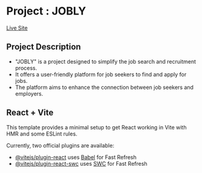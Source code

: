 # Project : JOBLY

[Live Site](https://career-hub-jobly-09.netlify.app/)

## Project Description
- "JOBLY" is a project designed to simplify the job search and recruitment process.
- It offers a user-friendly platform for job seekers to find and apply for jobs.
- The platform aims to enhance the connection between job seekers and employers.

## React + Vite

This template provides a minimal setup to get React working in Vite with HMR and some ESLint rules.

Currently, two official plugins are available:

- [@vitejs/plugin-react](https://github.com/vitejs/vite-plugin-react/blob/main/packages/plugin-react/README.md) uses [Babel](https://babeljs.io/) for Fast Refresh
- [@vitejs/plugin-react-swc](https://github.com/vitejs/vite-plugin-react-swc) uses [SWC](https://swc.rs/) for Fast Refresh
